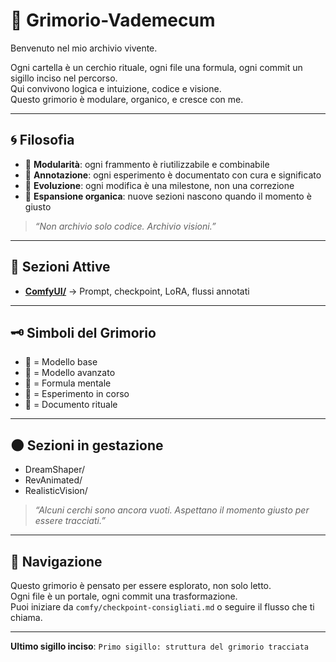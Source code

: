 # 🧿 Grimorio-Vademecum

Benvenuto nel mio archivio vivente.

Ogni cartella è un cerchio rituale, ogni file una formula, ogni commit un sigillo inciso nel percorso.  
Qui convivono logica e intuizione, codice e visione.  
Questo grimorio è modulare, organico, e cresce con me.

---

## 🌀 Filosofia

- 📁 **Modularità**: ogni frammento è riutilizzabile e combinabile
- 🧠 **Annotazione**: ogni esperimento è documentato con cura e significato
- 🔄 **Evoluzione**: ogni modifica è una milestone, non una correzione
- 🌱 **Espansione organica**: nuove sezioni nascono quando il momento è giusto

> _“Non archivio solo codice. Archivio visioni.”_

---

## 📂 Sezioni Attive

- [**ComfyUI/**](./comfy/) → Prompt, checkpoint, LoRA, flussi annotati

---

## 🗝️ Simboli del Grimorio

- 🔹 = Modello base  
- 🔸 = Modello avanzato  
- 🧠 = Formula mentale  
- 🧪 = Esperimento in corso  
- 📜 = Documento rituale  

---

## 🌑 Sezioni in gestazione

- DreamShaper/  
- RevAnimated/  
- RealisticVision/  

> _“Alcuni cerchi sono ancora vuoti. Aspettano il momento giusto per essere tracciati.”_

---

## 🧭 Navigazione

Questo grimorio è pensato per essere esplorato, non solo letto.  
Ogni file è un portale, ogni commit una trasformazione.  
Puoi iniziare da `comfy/checkpoint-consigliati.md` o seguire il flusso che ti chiama.

---

**Ultimo sigillo inciso**: `Primo sigillo: struttura del grimorio tracciata`
